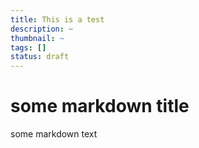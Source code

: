 ```yaml
---
title: This is a test
description: ~
thumbnail: ~
tags: []
status: draft
---
```


# some markdown title
some markdown text